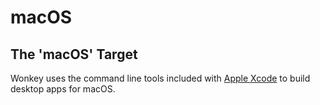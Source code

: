# macOS

## The 'macOS' Target

Wonkey uses the command line tools included with [Apple Xcode](http://developer.apple.com/xcode/) to build desktop apps for macOS.
